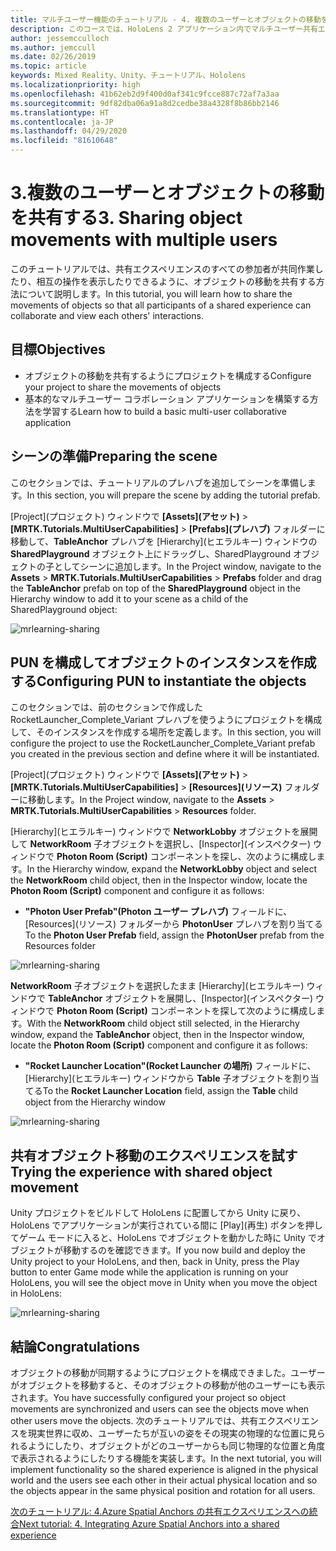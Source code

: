```yaml
---
title: マルチユーザー機能のチュートリアル - 4. 複数のユーザーとオブジェクトの移動を共有する
description: このコースでは、HoloLens 2 アプリケーション内でマルチユーザー共有エクスペリエンスを実装する方法について学習します。
author: jessemcculloch
ms.author: jemccull
ms.date: 02/26/2019
ms.topic: article
keywords: Mixed Reality、Unity、チュートリアル、Hololens
ms.localizationpriority: high
ms.openlocfilehash: 41b62eb2d9f400d0af341c9fcce887c72af7a3aa
ms.sourcegitcommit: 9df82dba06a91a8d2cedbe38a4328f8b86bb2146
ms.translationtype: HT
ms.contentlocale: ja-JP
ms.lasthandoff: 04/29/2020
ms.locfileid: "81610648"
---
```

# <a name="3-sharing-object-movements-with-multiple-users"></a><span data-ttu-id="3b2c5-105">3.複数のユーザーとオブジェクトの移動を共有する</span><span class="sxs-lookup"><span data-stu-id="3b2c5-105">3. Sharing object movements with multiple users</span></span>

<span data-ttu-id="3b2c5-106">このチュートリアルでは、共有エクスペリエンスのすべての参加者が共同作業したり、相互の操作を表示したりできるように、オブジェクトの移動を共有する方法について説明します。</span><span class="sxs-lookup"><span data-stu-id="3b2c5-106">In this tutorial, you will learn how to share the movements of objects so that all participants of a shared experience can collaborate and view each others' interactions.</span></span>

## <a name="objectives"></a><span data-ttu-id="3b2c5-107">目標</span><span class="sxs-lookup"><span data-stu-id="3b2c5-107">Objectives</span></span>

* <span data-ttu-id="3b2c5-108">オブジェクトの移動を共有するようにプロジェクトを構成する</span><span class="sxs-lookup"><span data-stu-id="3b2c5-108">Configure your project to share the movements of objects</span></span>
* <span data-ttu-id="3b2c5-109">基本的なマルチユーザー コラボレーション アプリケーションを構築する方法を学習する</span><span class="sxs-lookup"><span data-stu-id="3b2c5-109">Learn how to build a basic multi-user collaborative application</span></span>

## <a name="preparing-the-scene"></a><span data-ttu-id="3b2c5-110">シーンの準備</span><span class="sxs-lookup"><span data-stu-id="3b2c5-110">Preparing the scene</span></span>

<span data-ttu-id="3b2c5-111">このセクションでは、チュートリアルのプレハブを追加してシーンを準備します。</span><span class="sxs-lookup"><span data-stu-id="3b2c5-111">In this section, you will prepare the scene by adding the tutorial prefab.</span></span>

<span data-ttu-id="3b2c5-112">[Project]\(プロジェクト\) ウィンドウで **[Assets]\(アセット\)**  >  **[MRTK.Tutorials.MultiUserCapabilities]**  >  **[Prefabs]\(プレハブ\)** フォルダーに移動して、**TableAnchor** プレハブを [Hierarchy]\(ヒエラルキー\) ウィンドウの **SharedPlayground** オブジェクト上にドラッグし、SharedPlayground オブジェクトの子としてシーンに追加します。</span><span class="sxs-lookup"><span data-stu-id="3b2c5-112">In the Project window, navigate to the **Assets** > **MRTK.Tutorials.MultiUserCapabilities** > **Prefabs** folder and drag the **TableAnchor** prefab on top of the **SharedPlayground** object in the Hierarchy window to add it to your scene as a child of the SharedPlayground object:</span></span>

![mrlearning-sharing](images/mrlearning-sharing/tutorial3-section1-step1-1.png)

## <a name="configuring-pun-to-instantiate-the-objects"></a><span data-ttu-id="3b2c5-114">PUN を構成してオブジェクトのインスタンスを作成する</span><span class="sxs-lookup"><span data-stu-id="3b2c5-114">Configuring PUN to instantiate the objects</span></span>

<span data-ttu-id="3b2c5-115">このセクションでは、前のセクションで作成した RocketLauncher_Complete_Variant プレハブを使うようにプロジェクトを構成して、そのインスタンスを作成する場所を定義します。</span><span class="sxs-lookup"><span data-stu-id="3b2c5-115">In this section, you will configure the project to use the RocketLauncher_Complete_Variant prefab you created in the previous section and define where it will be instantiated.</span></span>

<span data-ttu-id="3b2c5-116">[Project]\(プロジェクト\) ウィンドウで **[Assets]\(アセット\)**  >  **[MRTK.Tutorials.MultiUserCapabilities]**  >  **[Resources]\(リソース\)** フォルダーに移動します。</span><span class="sxs-lookup"><span data-stu-id="3b2c5-116">In the Project window, navigate to the **Assets** > **MRTK.Tutorials.MultiUserCapabilities** > **Resources** folder.</span></span>

<span data-ttu-id="3b2c5-117">[Hierarchy]\(ヒエラルキー\) ウィンドウで **NetworkLobby** オブジェクトを展開して **NetworkRoom** 子オブジェクトを選択し、[Inspector]\(インスペクター\) ウィンドウで **Photon Room (Script)** コンポーネントを探し、次のように構成します。</span><span class="sxs-lookup"><span data-stu-id="3b2c5-117">In the Hierarchy window, expand the **NetworkLobby** object and select the **NetworkRoom** child object, then in the Inspector window, locate the **Photon Room (Script)** component and configure it as follows:</span></span>

* <span data-ttu-id="3b2c5-118">**"Photon User Prefab"(Photon ユーザー プレハブ)** フィールドに、[Resources]\(リソース\) フォルダーから **PhotonUser** プレハブを割り当てる</span><span class="sxs-lookup"><span data-stu-id="3b2c5-118">To the **Photon User Prefab** field, assign the **PhotonUser** prefab from the Resources folder</span></span>

![mrlearning-sharing](images/mrlearning-sharing/tutorial3-section2-step1-1.png)

<span data-ttu-id="3b2c5-120">**NetworkRoom** 子オブジェクトを選択したまま [Hierarchy]\(ヒエラルキー\) ウィンドウで **TableAnchor** オブジェクトを展開し、[Inspector]\(インスペクター\) ウィンドウで **Photon Room (Script)** コンポーネントを探して次のように構成します。</span><span class="sxs-lookup"><span data-stu-id="3b2c5-120">With the **NetworkRoom** child object still selected, in the Hierarchy window, expand the **TableAnchor** object, then in the Inspector window, locate the **Photon Room (Script)** component and configure it as follows:</span></span>

* <span data-ttu-id="3b2c5-121">**"Rocket Launcher Location"(Rocket Launcher の場所)** フィールドに、[Hierarchy]\(ヒエラルキー\) ウィンドウから **Table** 子オブジェクトを割り当てる</span><span class="sxs-lookup"><span data-stu-id="3b2c5-121">To the **Rocket Launcher Location** field, assign the **Table** child object from the Hierarchy window</span></span>

![mrlearning-sharing](images/mrlearning-sharing/tutorial3-section2-step1-2.png)

## <a name="trying-the-experience-with-shared-object-movement"></a><span data-ttu-id="3b2c5-123">共有オブジェクト移動のエクスペリエンスを試す</span><span class="sxs-lookup"><span data-stu-id="3b2c5-123">Trying the experience with shared object movement</span></span>

<span data-ttu-id="3b2c5-124">Unity プロジェクトをビルドして HoloLens に配置してから Unity に戻り、HoloLens でアプリケーションが実行されている間に [Play]\(再生\) ボタンを押してゲーム モードに入ると、HoloLens でオブジェクトを動かした時に Unity でオブジェクトが移動するのを確認できます。</span><span class="sxs-lookup"><span data-stu-id="3b2c5-124">If you now build and deploy the Unity project to your HoloLens, and then, back in Unity, press the Play button to enter Game mode while the application is running on your HoloLens, you will see the object move in Unity when you move the object in HoloLens:</span></span>

![mrlearning-sharing](images/mrlearning-sharing/tutorial3-section3-step1-1.gif)

## <a name="congratulations"></a><span data-ttu-id="3b2c5-126">結論</span><span class="sxs-lookup"><span data-stu-id="3b2c5-126">Congratulations</span></span>

<span data-ttu-id="3b2c5-127">オブジェクトの移動が同期するようにプロジェクトを構成できました。ユーザーがオブジェクトを移動すると、そのオブジェクトの移動が他のユーザーにも表示されます。</span><span class="sxs-lookup"><span data-stu-id="3b2c5-127">You have successfully configured your project so object movements are synchronized and users can see the objects move when other users move the objects.</span></span> <span data-ttu-id="3b2c5-128">次のチュートリアルでは、共有エクスペリエンスを現実世界に収め、ユーザーたちが互いの姿をその現実の物理的な位置に見られるようにしたり、オブジェクトがどのユーザーからも同じ物理的な位置と角度で表示されるようにしたりする機能を実装します。</span><span class="sxs-lookup"><span data-stu-id="3b2c5-128">In the next tutorial, you will implement functionality so the shared experience is aligned in the physical world and the users see each other in their actual physical location and so the objects appear in the same physical position and rotation for all users.</span></span>

<span data-ttu-id="3b2c5-129">[次のチュートリアル: 4.Azure Spatial Anchors の共有エクスペリエンスへの統合](mrlearning-sharing(photon)-ch4.md)</span><span class="sxs-lookup"><span data-stu-id="3b2c5-129">[Next tutorial: 4. Integrating Azure Spatial Anchors into a shared experience](mrlearning-sharing(photon)-ch4.md)</span></span>
